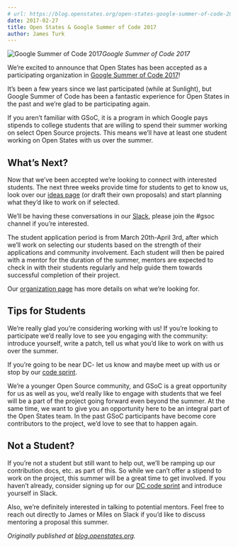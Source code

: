 ```yaml
---
# url: https://blog.openstates.org/open-states-google-summer-of-code-2017-e8f3895a9a81
date: 2017-02-27
title: Open States & Google Summer of Code 2017
author: James Turk
---
```


![Google Summer of Code 2017](https://cdn-images-1.medium.com/max/2000/1*a760xdW9i8iLR2bOM9x6zg.png)*Google Summer of Code 2017*

We’re excited to announce that Open States has been accepted as a participating organization in [Google Summer of Code 2017](https://developers.google.com/open-source/gsoc/)!

It’s been a few years since we last participated (while at Sunlight), but Google Summer of Code has been a fantastic experience for Open States in the past and we’re glad to be participating again.

If you aren’t familiar with GSoC, it is a program in which Google pays stipends to college students that are willing to spend their summer working on select Open Source projects. This means we’ll have at least one student working on Open States with us over the summer.

## What’s Next?

Now that we’ve been accepted we’re looking to connect with interested students. The next three weeks provide time for students to get to know us, look over our [ideas page](https://github.com/openstates/meta/wiki/GSoC-2017-Overview) (or draft their own proposals) and start planning what they’d like to work on if selected.

We’ll be having these conversations in our [Slack](https://openstates-slack.herokuapp.com/), please join the #gsoc channel if you’re interested.

The student application period is from March 20th-April 3rd, after which we’ll work on selecting our students based on the strength of their applications and community involvement. Each student will then be paired with a mentor for the duration of the summer, mentors are expected to check in with their students regularly and help guide them towards successful completion of their project.

Our [organization page](https://summerofcode.withgoogle.com/organizations/6010711718232064/) has more details on what we’re looking for.

## Tips for Students

We’re really glad you’re considering working with us! If you’re looking to participate we’d really love to see you engaging with the community: introduce yourself, write a patch, tell us what you’d like to work on with us over the summer.

If you’re going to be near DC- let us know and maybe meet up with us or stop by our [code sprint](http://www.eventbrite.com/e/open-states-code-sprint-registration-32159601233?ref=ebtnebregn).

We’re a younger Open Source community, and GSoC is a great opportunity for us as well as you, we’d really like to engage with students that we feel will be a part of the project going forward even beyond the summer. At the same time, we want to give you an opportunity here to be an integral part of the Open States team. In the past GSoC participants have become core contributors to the project, we’d love to see that to happen again.

## Not a Student?

If you’re not a student but still want to help out, we’ll be ramping up our contribution docs, etc. as part of this. So while we can’t offer a stipend to work on the project, this summer will be a great time to get involved. If you haven’t already, consider signing up for our [DC code sprint](http://www.eventbrite.com/e/open-states-code-sprint-registration-32159601233?ref=ebtnebregn) and introduce yourself in Slack.

Also, we’re definitely interested in talking to potential mentors. Feel free to reach out directly to James or Miles on Slack if you’d like to discuss mentoring a proposal this summer.

*Originally published at [blog.openstates.org](https://blog.openstates.org/post/gsoc-2017/).*
